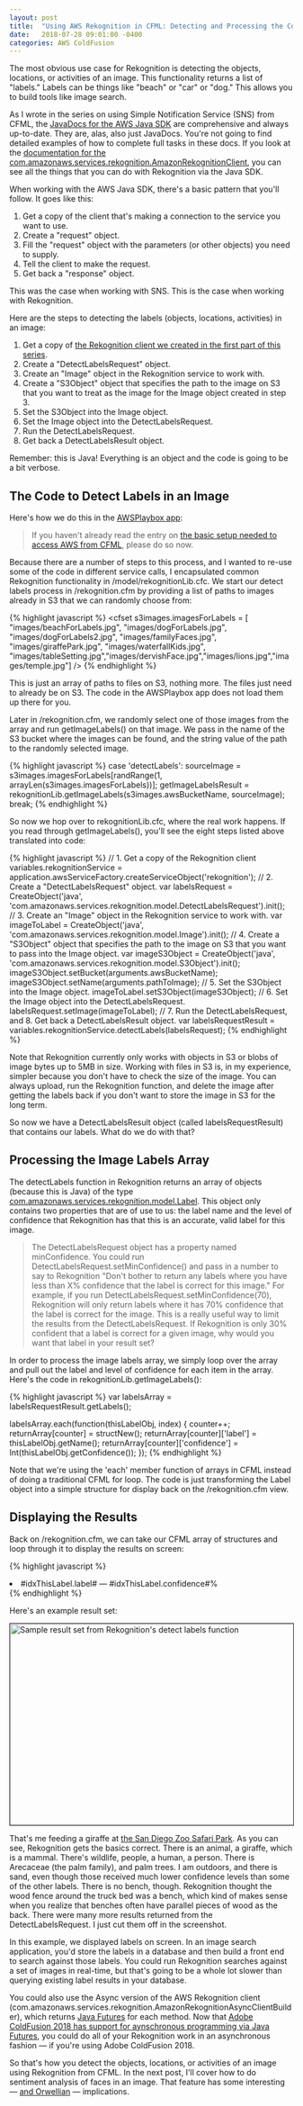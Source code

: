 ```yaml
---
layout: post
title:  "Using AWS Rekognition in CFML: Detecting and Processing the Content of an Image"
date:   2018-07-28 09:01:00 -0400
categories: AWS ColdFusion
---
```

The most obvious use case for Rekognition is detecting the objects, locations, or activities of an image. This functionality returns a list of "labels." Labels can be things like "beach" or "car" or "dog." This allows you to build tools like image search.

As I wrote in the series on using Simple Notification Service (SNS) from CFML, the [JavaDocs for the AWS Java SDK](https://docs.aws.amazon.com/AWSJavaSDK/latest/javadoc/index.html) are comprehensive and always up-to-date. They are, alas, also just JavaDocs. You're not going to find detailed examples of how to complete full tasks in these docs. If you look at the [documentation for the com.amazonaws.services.rekognition.AmazonRekognitionClient](https://docs.aws.amazon.com/AWSJavaSDK/latest/javadoc/com/amazonaws/services/rekognition/AmazonRekognitionClient.html), you can see all the things that you can do with Rekognition via the Java SDK.

When working with the AWS Java SDK, there's a basic pattern that you'll follow. It goes like this:

1. Get a copy of the client that's making a connection to the service you want to use.
2. Create a "request" object.
3. Fill the "request" object with the parameters (or other objects) you need to supply.
4. Tell the client to make the request.
5. Get back a "response" object.

This was the case when working with SNS. This is the case when working with Rekognition.

Here are the steps to detecting the labels (objects, locations, activities) in an image:

1. Get a copy of [the Rekognition client we created in the first part of this series](/aws/coldfusion/2018/07/23/Using-AWS-Rekognition-In-CFML-Part-1.html).
2. Create a "DetectLabelsRequest" object.
3. Create an "Image" object in the Rekognition service to work with.
4. Create a "S3Object" object that specifies the path to the image on S3 that you want to treat as the image for the Image object created in step 3.
5. Set the S3Object into the Image object.
6. Set the Image object into the DetectLabelsRequest.
7. Run the DetectLabelsRequest.
8. Get back a DetectLabelsResult object.

Remember: this is Java! Everything is an object and the code is going to be a bit verbose.

## The Code to Detect Labels in an Image

Here's how we do this in the [AWSPlaybox app](https://github.com/brianklaas/awsPlaybox):

> If you haven't already read the entry on [the basic setup needed to access AWS from CFML](/aws/coldfusion/2018/05/21/Basic-Setup-Needed-To-Access-AWS-From-CFML.html), please do so now.

Because there are a number of steps to this process, and I wanted to re-use some of the code in different service calls, I encapsulated common Rekognition functionality in /model/rekognitionLib.cfc. We start our detect labels process in /rekognition.cfm by providing a list of paths to images already in S3 that we can randomly choose from:

{% highlight javascript %}
<cfset s3images.imagesForLabels = [ "images/beachForLabels.jpg", "images/dogForLabels.jpg", "images/dogForLabels2.jpg", "images/familyFaces.jpg", "images/giraffePark.jpg", "images/waterfallKids.jpg", "images/tableSetting.jpg","images/dervishFace.jpg","images/lions.jpg","images/temple.jpg"] />
{% endhighlight %}

This is just an array of paths to files on S3, nothing more. The files just need to already be on S3. The code in the AWSPlaybox app does not load them up there for you.

Later in /rekognition.cfm, we randomly select one of those images from the array and run getImageLabels() on that image. We pass in the name of the S3 bucket where the images can be found, and the string value of the path to the randomly selected image.

{% highlight javascript %}
case 'detectLabels':
	sourceImage = s3images.imagesForLabels[randRange(1, arrayLen(s3images.imagesForLabels))];
	getImageLabelsResult = rekognitionLib.getImageLabels(s3images.awsBucketName, sourceImage);
	break;
{% endhighlight %}

So now we hop over to rekognitionLib.cfc, where the real work happens. If you read through getImageLabels(), you'll see the eight steps listed above translated into code:

{% highlight javascript %}
// 1. Get a copy of the Rekognition client
variables.rekognitionService = application.awsServiceFactory.createServiceObject('rekognition');
// 2. Create a "DetectLabelsRequest" object.
var labelsRequest = CreateObject('java', 'com.amazonaws.services.rekognition.model.DetectLabelsRequest').init();
// 3. Create an "Image" object in the Rekognition service to work with.
var imageToLabel = CreateObject('java', 'com.amazonaws.services.rekognition.model.Image').init();
// 4. Create a "S3Object" object that specifies the path to the image on S3 that you want to pass into the Image object.
var imageS3Object = CreateObject('java', 'com.amazonaws.services.rekognition.model.S3Object').init();
imageS3Object.setBucket(arguments.awsBucketName);
imageS3Object.setName(arguments.pathToImage);
// 5. Set the S3Object into the Image object.
imageToLabel.setS3Object(imageS3Object);
// 6. Set the Image object into the DetectLabelsRequest.
labelsRequest.setImage(imageToLabel);
// 7. Run the DetectLabelsRequest, and 8. Get back a DetectLabelsResult object.
var labelsRequestResult = variables.rekognitionService.detectLabels(labelsRequest);
{% endhighlight %}

Note that Rekognition currently only works with objects in S3 or blobs of image bytes up to 5MB in size. Working with files in S3 is, in my experience, simpler because you don't have to check the size of the image. You can always upload, run the Rekognition function, and delete the image after getting the labels back if you don't want to store the image in S3 for the long term.

So now we have a DetectLabelsResult object (called labelsRequestResult) that contains our labels. What do we do with that?

## Processing the Image Labels Array

The detectLabels function in Rekognition returns an array of objects (because this is Java) of the type [com.amazonaws.services.rekognition.model.Label](https://docs.aws.amazon.com/AWSJavaSDK/latest/javadoc/com/amazonaws/services/rekognition/model/Label.html). This object  only contains two properties that are of use to us: the label name and the level of confidence that Rekognition has that this is an accurate, valid label for this image.

> The DetectLabelsRequest object has a property named minConfidence. You could run DetectLabelsRequest.setMinConfidence() and pass in a number to say to Rekognition "Don't bother to return any labels where you have less than X% confidence that the label is correct for this image." For example, if you run DetectLabelsRequest.setMinConfidence(70), Rekognition will only return labels where it has 70% confidence that the label is correct for the image. This is a really useful way to limit the results from the DetectLabelsRequest. If Rekognition is only 30% confident that a label is correct for a given image, why would you want that label in your result set?

In order to process the image labels array, we simply loop over the array and pull out the label and level of confidence for each item in the array. Here's the code in rekognitionLib.getImageLabels():

{% highlight javascript %}
var labelsArray = labelsRequestResult.getLabels();

labelsArray.each(function(thisLabelObj, index) {
	counter++;
	returnArray[counter] = structNew();
	returnArray[counter]['label'] = thisLabelObj.getName();
	returnArray[counter]['confidence'] = Int(thisLabelObj.getConfidence());
});
{% endhighlight %}

Note that we're using the 'each' member function of arrays in CFML instead of doing a traditional CFML for loop. The code is just transforming the Label object into a simple structure for display back on the /rekognition.cfm view.

## Displaying the Results

Back on /rekognition.cfm, we can take our CFML array of structures and loop through it to display the results on screen:

{% highlight javascript %}
<cfloop array="#getImageLabelsResult#" index="idxThisLabel">
	<li>#idxThisLabel.label# &mdash; #idxThisLabel.confidence#%</li>
</cfloop>
{% endhighlight %}

Here's an example result set:

<img src="/assets/postImages/rekogResultsGiraffe.png" align="center" width="600" height="358" border="1" alt="Sample result set from Rekognition's detect labels function" />

That's me feeding a giraffe at [the San Diego Zoo Safari Park](http://www.sdzsafaripark.org). As you can see, Rekognition gets the basics correct. There is an animal, a giraffe, which is a mammal. There's wildlife, people, a human, a person. There is Arecaceae (the palm family), and palm trees. I am outdoors, and there is sand, even though those received much lower confidence levels than some of the other labels. There is no bench, though. Rekognition thought the wood fence around the truck bed was a bench, which kind of makes sense when you realize that benches often have parallel pieces of wood as the back. There were many more results returned from the DetectLabelsRequest. I just cut them off in the screenshot.

In this example, we displayed labels on screen. In an image search application, you'd store the labels in a database and then build a front end to search against those labels. You could run Rekognition searches against a set of images in real-time, but that's going to be a whole lot slower than querying existing label results in your database. 

You could also use the Async version of the AWS Rekognition client (com.amazonaws.services.rekognition.AmazonRekognitionAsyncClientBuilder), which returns [Java Futures](https://dzone.com/articles/javautilconcurrentfuture) for each method. Now that [Adobe ColdFusion 2018 has support for aynschronous programming via Java Futures](https://coldfusion.adobe.com/2018/07/asynchronous-programming-in-coldfusion-2018-release/), you could do all of your Rekognition work in an asynchronous fashion &mdash; if you're using Adobe ColdFusion 2018.

So that's how you detect the objects, locations, or activities of an image using Rekognition from CFML. In the next post, I'll cover how to do sentiment analysis of faces in an image. That feature has some interesting &mdash; [and Orwellian](https://gizmodo.com/chinese-school-piloting-face-recognition-software-to-ma-1826142540) &mdash; implications.